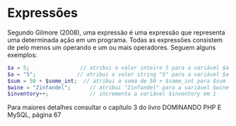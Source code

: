 # Expressões
Segundo Gilmore (2008), uma expressão é uma expressão que representa uma determinada ação em um programa. Todas as expressões consistem de pelo menos um operando e um ou mais operadores. Seguem alguns exemplos:

```php
$a = 5;                // atribui o valor inteiro 5 para a variável $a
$a = "5";             // atribui o valor string "5" para a variável $a
$sum = 50 + $some_int;	// atribui a soma de 50 + $some_int para $sum
$wine = "Zinfandel";      // atribui "Zinfandel" para a variável $wine
$inventory++;             // incrementa a variável $inventory em 1
```

Para maiores detalhes consultar o capítulo 3 do livro DOMINANDO PHP E MySQL, página 67
